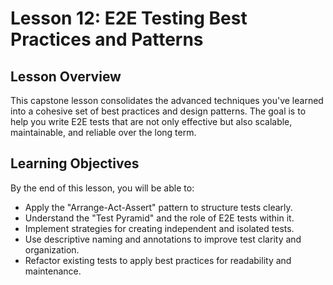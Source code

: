 # Lesson 12: E2E Testing Best Practices and Patterns

## Lesson Overview

This capstone lesson consolidates the advanced techniques you've learned into a cohesive set of best practices and design patterns. The goal is to help you write E2E tests that are not only effective but also scalable, maintainable, and reliable over the long term.

## Learning Objectives

By the end of this lesson, you will be able to:

-   Apply the "Arrange-Act-Assert" pattern to structure tests clearly.
-   Understand the "Test Pyramid" and the role of E2E tests within it.
-   Implement strategies for creating independent and isolated tests.
-   Use descriptive naming and annotations to improve test clarity and organization.
-   Refactor existing tests to apply best practices for readability and maintenance.